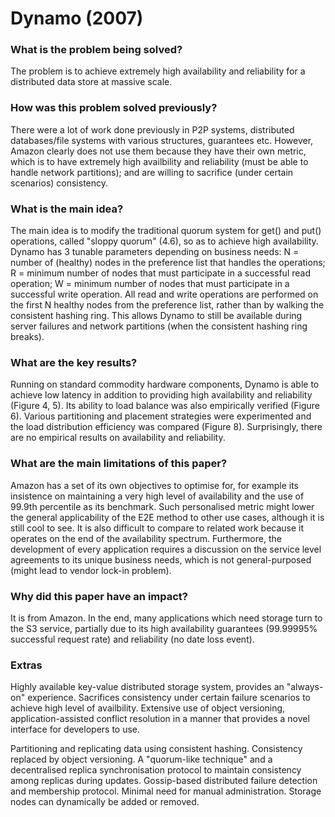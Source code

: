 # Dynamo (2007)

### What is the problem being solved?

The problem is to achieve extremely high availability and reliability for a distributed data store at massive scale.

### How was this problem solved previously?

There were a lot of work done previously in P2P systems, distributed databases/file systems with various structures, guarantees etc. However, Amazon clearly does not use them because they have their own metric, which is to have extremely high availbility and reliability (must be able to handle network partitions); and are willing to sacrifice (under certain scenarios) consistency. 

### What is the main idea?

The main idea is to modify the traditional quorum system for get() and put() operations, called "sloppy quorum" (4.6), so as to achieve high availability. Dynamo has 3 tunable parameters depending on business needs: N = number of (healthy) nodes in the preference list that handles the operations; R = minimum number of nodes that must participate in a successful read operation; W = minimum number of nodes that must participate in a successful write operation. All read and write operations are performed on the first N healthy nodes from the preference list, rather than by walking the consistent hashing ring. This allows Dynamo to still be available during server failures and network partitions (when the consistent hashing ring breaks). 

### What are the key results?

Running on standard commodity hardware components, Dynamo is able to achieve low latency in addition to providing high availability and reliability (Figure 4, 5). Its ability to load balance was also empirically verified (Figure 6). Various partitioning and placement strategies were experimented and the load distribution efficiency was compared (Figure 8). Surprisingly, there are no empirical results on availability and reliability.

### What are the main limitations of this paper?

Amazon has a set of its own objectives to optimise for, for example its insistence on maintaining a very high level of availability and the use of 99.9th percentile as its benchmark. Such personalised metric might lower the general applicability of the E2E method to other use cases, although it is still cool to see. It is also difficult to compare to related work because it operates on the end of the availability spectrum. Furthermore, the development of every application requires a discussion on the service level agreements to its unique business needs, which is not general-purposed (might lead to vendor lock-in problem).

### Why did this paper have an impact?

It is from Amazon. In the end, many applications which need storage turn to the S3 service, partially due to its high availability guarantees (99.99995% successful request rate) and reliability (no date loss event). 

### Extras

Highly available key-value distributed storage system, provides an "always-on" experience. Sacrifices consistency under certain failure scenarios to achieve high level of availbility. Extensive use of object versioning, application-assisted conflict resolution in a manner that provides a novel interface for developers to use.

Partitioning and replicating data using consistent hashing. Consistency replaced by object versioning. A "quorum-like technique" and a decentralised replica synchronisation protocol to maintain consistency among replicas during updates. Gossip-based distributed failure detection and membership protocol. Minimal need for manual administration. Storage nodes can dynamically be added or removed.

